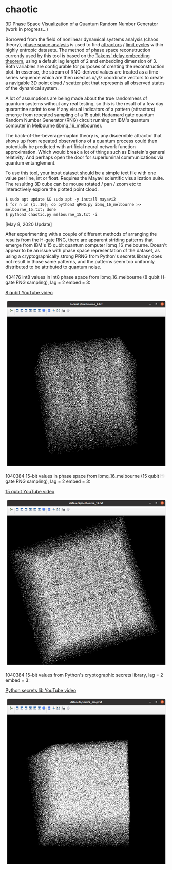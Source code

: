 # chaotic
3D Phase Space Visualization of a Quantum Random Number Generator (work in progress...)

Borrowed from the field of nonlinear dynamical systems analysis (chaos theory), [phase space analysis](https://en.wikipedia.org/wiki/Phase_space) is used to find [attractors](https://en.wikipedia.org/wiki/Attractor) / [limit cycles](https://en.wikipedia.org/wiki/Limit_cycle) within highly entropic datasets. The method of phase space reconstruction currently used by this tool is based on the [Takens' delay embedding theorem](https://en.wikipedia.org/wiki/Takens%27s_theorem), using a default lag length of 2 and embedding dimension of 3. Both variables are configurable for purposes of creating the reconstruction plot. In essense, the stream of RNG-derived values are treated as a time-series sequence which are then used as x/y/z coordinate vectors to create a navigable 3D point cloud / scatter plot that represents all observed states of the dynamical system.

A lot of assumptions are being made about the true randomness of quantum systems without any real testing, so this is the result of a few day quarantine sprint to see if any visual indicators of a pattern (attractors) emerge from repeated sampling of a 15 qubit Hadamard gate quantum Random Number Generator (RNG) circuit running on IBM's quantum computer in Melbourne (ibmq_16_melbourne).

The back-of-the-beverage-napkin theory is, any discernible attractor that shows up from repeated observations of a quantum process could then potentially be predicted with artificial neural network function approximation. Which would break a lot of things such as Einstein's general relativity. And perhaps open the door for superluminal communications via quantum entanglement.

To use this tool, your input dataset should be a simple text file with one value per line, int or float. Requires the Mayavi scientific visualization suite. The resulting 3D cube can be mouse rotated / pan / zoom etc to interactively explore the plotted point cloud.

```
$ sudo apt update && sudo apt -y install mayavi2
$ for n in {1..10}; do python3 qRNG.py ibmq_16_melbourne >> melbourne_15.txt; done
$ python3 chaotic.py melbourne_15.txt -i
```

[May 8, 2020 Update]

After experimenting with a couple of different methods of arranging the results from the H-gate RNG, there are apparent striding patterns that emerge from IBM's 15 qubit quantum computer ibmq_16_melbourne. Doesn't appear to be an issue with phase space representation of the dataset, as using a cryptographically strong PRNG from Python's secrets library does not result in those same patterns, and the patterns seem too uniformly distributed to be attributed to quantum noise.

434176 int8 values in int8 phase space from ibmq_16_melbourne (8 qubit H-gate RNG sampling), lag = 2 embed = 3:

[8 qubit YouTube video](https://www.youtube.com/watch?v=ha3QuNymHPg&list=PLmvtGH47UObJrzqodX92Ts8d4WSn-R4kX)

![ibmq_16_melbourne 8-bit screenshot](https://github.com/GregoryVPerry/chaotic/raw/master/melbourne_8bit.png "chaotic: 8-bit dataset from ibmq_16_melbourne")

1040384 15-bit values in phase space from ibmq_16_melbourne (15 qubit H-gate RNG sampling), lag = 2 embed = 3:

[15 qubit YouTube video](https://www.youtube.com/watch?v=TaBDv-PYDeU&list=PLmvtGH47UObJrzqodX92Ts8d4WSn-R4kX&index=2)

![ibmq_16_melbourne 15-bit screenshot](https://github.com/GregoryVPerry/chaotic/raw/master/melbourne_15bit.png "chaotic: 15-bit dataset from ibmq_16_melbourne")

1040384 15-bit values from Python's cryptographic secrets library, lag = 2 embed = 3:

[Python secrets lib YouTube video](https://www.youtube.com/watch?v=432sV0NgdiU&list=PLmvtGH47UObJrzqodX92Ts8d4WSn-R4kX&index=4&t=0s)

![python secrets library 15-bit screenshot](https://github.com/GregoryVPerry/chaotic/raw/master/python_secrets_prng_15bit.png "chaotic: 15-bit dataset from python secrets library")
